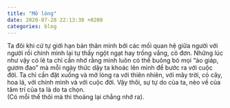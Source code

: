 ```yaml
---
title: "Mở lòng"
date: 2020-07-28 22:13:38 +0200
categories: blog
---
```

Ta đôi khi cứ tự giới hạn bản thân mình bởi các mối quan hệ giữa người với người rồi chính mình lại tự thấy ngột ngạt hay trống vắng, cô đơn. Những lúc như vậy có lẽ ta chỉ cần nhớ rằng mình luôn có thể buông bỏ mọi “áo giáp, gươm đao” mà mỗi ngày thức dậy ta khoác lên mình để bước ra với cuộc đời. Ta chỉ cần đặt xuống và mở lòng ra với thiên nhiên, với mây trời, cỏ cây, hoa lá, với chính mình và với cuộc đời. Vậy thôi, sự tự do của ta, nẻo về của tâm trí của ta là do ta chọn.  
(Có mỗi thế thôi mà thi thoảng lại chẳng nhớ ra).